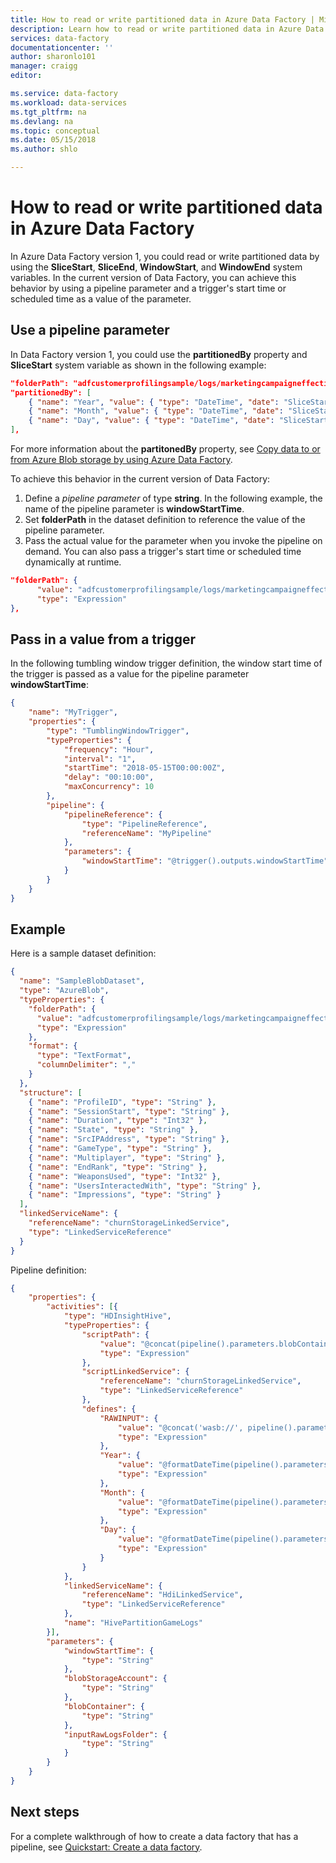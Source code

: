 ```yaml
---
title: How to read or write partitioned data in Azure Data Factory | Microsoft Docs
description: Learn how to read or write partitioned data in Azure Data Factory. 
services: data-factory
documentationcenter: ''
author: sharonlo101
manager: craigg
editor: 

ms.service: data-factory
ms.workload: data-services
ms.tgt_pltfrm: na
ms.devlang: na
ms.topic: conceptual
ms.date: 05/15/2018
ms.author: shlo

---
```

# How to read or write partitioned data in Azure Data Factory

In Azure Data Factory version 1, you could read or write partitioned data by using the **SliceStart**, **SliceEnd**, **WindowStart**, and **WindowEnd** system variables. In the current version of Data Factory, you can achieve this behavior by using a pipeline parameter and a trigger's start time or scheduled time as a value of the parameter. 

## Use a pipeline parameter 

In Data Factory version 1, you could use the **partitionedBy** property and **SliceStart** system variable as shown in the following example: 

```json
"folderPath": "adfcustomerprofilingsample/logs/marketingcampaigneffectiveness/{Year}/{Month}/{Day}/",
"partitionedBy": [
    { "name": "Year", "value": { "type": "DateTime", "date": "SliceStart", "format": "yyyy" } },
    { "name": "Month", "value": { "type": "DateTime", "date": "SliceStart", "format": "%M" } },
    { "name": "Day", "value": { "type": "DateTime", "date": "SliceStart", "format": "%d" } }
],
```

For more information about the **partitonedBy** property, see [Copy data to or from Azure Blob storage by using Azure Data Factory](v1/data-factory-azure-blob-connector.md#dataset-properties). 

To achieve this behavior in the current version of Data Factory: 

1. Define a *pipeline parameter* of type **string**. In the following example, the name of the pipeline parameter is **windowStartTime**. 
2. Set **folderPath** in the dataset definition to reference the value of the pipeline parameter. 
3. Pass the actual value for the parameter when you invoke the pipeline on demand. You can also pass a trigger's start time or scheduled time dynamically at runtime. 

```json
"folderPath": {
      "value": "adfcustomerprofilingsample/logs/marketingcampaigneffectiveness/@{formatDateTime(pipeline().parameters.windowStartTime, 'yyyy/MM/dd')}/",
      "type": "Expression"
},
```

## Pass in a value from a trigger

In the following tumbling window trigger definition, the window start time of the trigger is passed as a value for the pipeline parameter **windowStartTime**: 

```json
{
    "name": "MyTrigger",
    "properties": {
        "type": "TumblingWindowTrigger",
		"typeProperties": {
            "frequency": "Hour",
            "interval": "1",
            "startTime": "2018-05-15T00:00:00Z",
            "delay": "00:10:00",
            "maxConcurrency": 10
        },
        "pipeline": {
            "pipelineReference": {
                "type": "PipelineReference",
                "referenceName": "MyPipeline"
            },
            "parameters": {
                "windowStartTime": "@trigger().outputs.windowStartTime"
            }
        }
    }
}
```

## Example

Here is a sample dataset definition:

```json
{
  "name": "SampleBlobDataset",
  "type": "AzureBlob",
  "typeProperties": {
    "folderPath": {
      "value": "adfcustomerprofilingsample/logs/marketingcampaigneffectiveness/@{formatDateTime(pipeline().parameters.windowStartTime, 'yyyy/MM/dd')}/",
      "type": "Expression"
    },
    "format": {
      "type": "TextFormat",
      "columnDelimiter": ","
    }
  },
  "structure": [
    { "name": "ProfileID", "type": "String" },
    { "name": "SessionStart", "type": "String" },
    { "name": "Duration", "type": "Int32" },
    { "name": "State", "type": "String" },
    { "name": "SrcIPAddress", "type": "String" },
    { "name": "GameType", "type": "String" },
    { "name": "Multiplayer", "type": "String" },
    { "name": "EndRank", "type": "String" },
    { "name": "WeaponsUsed", "type": "Int32" },
    { "name": "UsersInteractedWith", "type": "String" },
    { "name": "Impressions", "type": "String" }
  ],
  "linkedServiceName": {
    "referenceName": "churnStorageLinkedService",
    "type": "LinkedServiceReference"
  }
}
```

Pipeline definition: 

```json
{
	"properties": {
		"activities": [{
			"type": "HDInsightHive",
			"typeProperties": {
				"scriptPath": {
					"value": "@concat(pipeline().parameters.blobContainer, '/scripts/', pipeline().parameters.partitionHiveScriptFile)",
					"type": "Expression"
				},
				"scriptLinkedService": {
					"referenceName": "churnStorageLinkedService",
					"type": "LinkedServiceReference"
				},
				"defines": {
					"RAWINPUT": {
						"value": "@concat('wasb://', pipeline().parameters.blobContainer, '@', pipeline().parameters.blobStorageAccount, '.blob.core.windows.net/logs/', pipeline().parameters.inputRawLogsFolder, '/')",
						"type": "Expression"
					},
					"Year": {
						"value": "@formatDateTime(pipeline().parameters.windowStartTime, 'yyyy')",
						"type": "Expression"
					},
					"Month": {
						"value": "@formatDateTime(pipeline().parameters.windowStartTime, 'MM')",
						"type": "Expression"
					},
					"Day": {
						"value": "@formatDateTime(pipeline().parameters.windowStartTime, 'dd')",
						"type": "Expression"
					}
				}
			},
			"linkedServiceName": {
				"referenceName": "HdiLinkedService",
				"type": "LinkedServiceReference"
			},
			"name": "HivePartitionGameLogs"
		}],
		"parameters": {
			"windowStartTime": {
				"type": "String"
			},
			"blobStorageAccount": {
				"type": "String"
			},
			"blobContainer": {
				"type": "String"
			},
			"inputRawLogsFolder": {
				"type": "String"
			}
		}
	}
}
```

## Next steps

For a complete walkthrough of how to create a data factory that has a pipeline, see [Quickstart: Create a data factory](quickstart-create-data-factory-powershell.md). 

